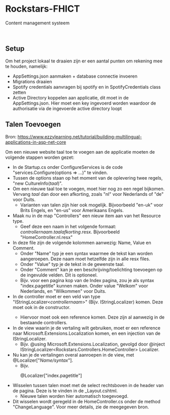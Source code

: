 # Rockstars-FHICT

Content management systeem

<br/>

## Setup

Om het project lokaal te draaien zijn er een aantal punten om rekening mee te houden, namelijk:
- AppSettings.json aanmaken + database connectie invoeren
- Migrations draaien
- Spotify credentials aanvragen bij spotify en in SpotifyCredentials class zetten
- Active Directory koppelen aan applicatie, dit moet in de AppSettings.json. Hier moet een key ingevoerd worden waardoor de authorisatie via de ingevoerde
active directory loopt


## Talen Toevoegen

Bron: https://www.ezzylearning.net/tutorial/building-multilingual-applications-in-asp-net-core

Om een nieuwe website taal toe te voegen aan de applicatie moeten de volgende stappen worden gezet:
  - In de Startup.cs onder ConfigureServices is de code "services.Configure<RequestLocalizationOptions>(options => ...)" te vinden.
  - Tussen de options staan op het moment van de oplevering twee regels, "new CultureInfo(*taal*)". 
  - Om een nieuwe taal toe te voegen, moet hier nog zo een regel bijkomen. Vervang *taal* dan door een afkorting, zoals "nl" voor Nederlands of "de" voor Duits.
    - Varianten van talen zijn hier ook mogelijk. Bijvoorbeeld "en-uk" voor Brits Engels, en "en-us" voor Amerikaans Engels.
  - Maak nu in de map "Controllers" een nieuw item aan van het Resource type. 
    - Geef deze een naam in het volgende formaat: *controllernaam*.*taalafkorting*.resx. Bijvoorbeeld "HomeController.nl.resx"
  - In deze file zijn de volgende kolommen aanwezig: Name, Value en Comment.
    - Onder "Name" typ je een syntax waarmee de tekst kan worden aangeroepen. Deze naam moet hetzelfde zijn in alle resx files.
    - Onder "Value" typ je de tekst in de gewenste taal.
    - Onder "Comment" kan je een beschrijving/toelichting toevoegen op de ingevulde velden. Dit is optioneel.
    - Bijv. voor een pagina kop van de Index pagina, zou je als syntax "index.pagetitle" kunnen maken. Onder value "Welkom" voor Nederlands, en "Wilkommen" voor Duits.
  - In de controller moet er een veld van type "IStringLocalizer<*controllernaam*>" (Bijv. IStringLocalizer<HomeController>) komen. Deze moet ook in de constructor.
    - Hiervoor moet ook een reference komen. Deze zijn al aanwezig in de bestaande controllers.
  - In de view waarin je de vertaling wilt gebruiken, moet er een reference naar Microsoft.Extensions.Localization komen, en een injection van de IStringLocalizer.
    - Bijv. @using Microsoft.Extensions.Localization, gevolgd door @inject IStringLocalizer<Rockstars.Controllers.HomeController> Localizer.
  - Nu kan je de vertalingen overal aanroepen in de view, met @Localizer["*Name/syntax*"].
    - Bijv. <p>@Localizer["index.pagetitle"]</p>
  - Wisselen tussen talen moet met de select rechtsboven in de header van de pagina. Deze is te vinden in de _Layout.cshtml.
    - Nieuwe talen worden hier automatisch toegevoegd.
  - Dit wisselen wordt geregeld in de HomeController.cs onder de method "ChangeLanguage".
Voor meer details, zie de meegegeven bron.
